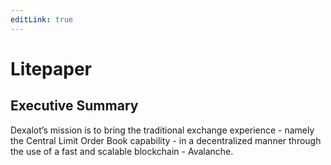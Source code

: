```yaml
---
editLink: true
---
```


# Litepaper

## Executive Summary

Dexalot’s mission is to bring the traditional exchange experience - namely the Central Limit Order Book capability - in a decentralized manner through the use of a fast and scalable blockchain - Avalanche.

